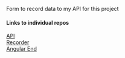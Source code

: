 Form to record data to my API for this project

#### Links to individual repos
<a href="https://github.com/KeithRitter/VisualKeyboardAPI">API</a>
<br>
<a href="https://github.com/KeithRitter/VisualKeyboardRecorder">Recorder</a>
<br>
<a href="https://github.com/KeithRitter/VisualKeyboardFreq">Angular End</a>

